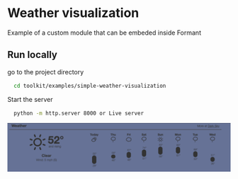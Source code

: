 # Weather visualization

Example of a custom module that can be embeded inside Formant

## Run locally

go to the project directory

```bash
  cd toolkit/examples/simple-weather-visualization
```

Start the server

```bash
  python -m http.server 8000 or Live server
```

![App Screenshot](https://github.com/FormantIO/toolkit/blob/master/examples/simple-weather-visualization/images/weather.png)
